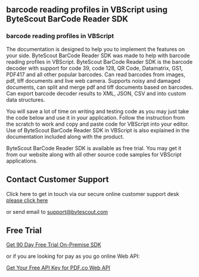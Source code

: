 ## barcode reading profiles in VBScript using ByteScout BarCode Reader SDK

### barcode reading profiles in VBScript

The documentation is designed to help you to implement the features on your side. ByteScout BarCode Reader SDK was made to help with barcode reading profiles in VBScript. ByteScout BarCode Reader SDK is the barcode decoder with support for code 39, code 128, QR Code, Datamatrix, GS1, PDF417 and all other popular barcodes. Can read barcodes from images, pdf, tiff documents and live web camera. Supports noisy and damaged documents, can split and merge pdf and tiff documents based on barcodes. Can export barcode decoder results to XML, JSON, CSV and into custom data structures.

You will save a lot of time on writing and testing code as you may just take the code below and use it in your application. Follow the instruction from the scratch to work and copy and paste code for VBScript into your editor. Use of ByteScout BarCode Reader SDK in VBScript is also explained in the documentation included along with the product.

ByteScout BarCode Reader SDK is available as free trial. You may get it from our website along with all other source code samples for VBScript applications.

## Contact Customer Support

Click here to get in touch via our secure online customer support desk [please click here](https://bytescout.zendesk.com/hc/en-us/requests/new?subject=ByteScout%20BarCode%20Reader%20SDK%20Question)

or send email to [support@bytescout.com](mailto:support@bytescout.com?subject=ByteScout%20BarCode%20Reader%20SDK%20Question) 

## Free Trial

[Get 90 Day Free Trial On-Premise SDK](https://bytescout.com/download/web-installer?utm_source=github-readme)

or if you are looking for pay as you go online Web API:

[Get Your Free API Key for PDF.co Web API](https://pdf.co/documentation/api?utm_source=github-readme)